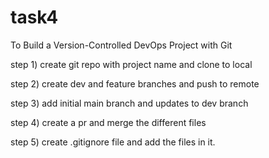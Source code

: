 # task4
To Build a Version-Controlled DevOps Project with Git

step 1) create git repo with project name and clone to local

step 2) create dev and feature branches and push to remote

step 3) add initial main branch and updates to dev branch 

step 4) create a pr and merge the different files

step 5) create .gitignore file and add the files in it.
